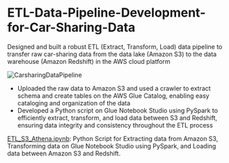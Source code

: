 # ETL-Data-Pipeline-Development-for-Car-Sharing-Data
Designed and built a robust ETL (Extract, Transform, Load) data pipeline to transfer raw car-sharing data from the data lake (Amazon S3) to the data warehouse (Amazon Redshift) in the AWS cloud platform

![CarsharingDataPipeline](https://github.com/bmbenz/ETL-Data-Pipeline-Development-for-Car-Sharing-Data/assets/93178744/73ee83c8-6c55-4d4c-b2f9-fad764b6084f)

- Uploaded the raw data to Amazon S3 and used a crawler to extract schema and create tables on the AWS Glue Catalog, enabling easy cataloging and organization of the data
- Developed a Python script on Glue Notebook Studio using PySpark to efficiently extract, transform, and load data between S3 and Redshift, ensuring data integrity and consistency throughout the ETL process

[ETL_S3_Athena.ipynb](https://github.com/bmbenz/ETL-Data-Pipeline-Development-for-Car-Sharing-Data/blob/0161aecde25ac0ac985b351af0e7da90f5bdda30/ETL_S3_Athena.ipynb): Python Script for Extracting data from Amazon S3, Transforming data on Glue Notebook Studio using PySpark, and Loading data between Amazon S3 and Redshift.
